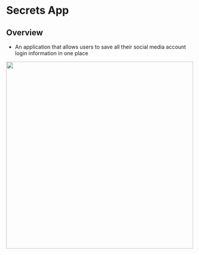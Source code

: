 # Secrets App

## Overview
- An application that allows users to save all their social media account login information in one place

<img src="http://g.recordit.co/qe2UuYSDJq.gif" width="500px">